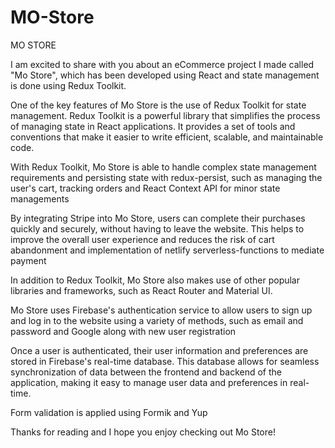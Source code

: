 # MO-Store
MO STORE

I am excited to share with you about an eCommerce project I made called "Mo Store", which has been developed using React and state management is done using Redux Toolkit.

One of the key features of Mo Store is the use of Redux Toolkit for state management. Redux Toolkit is a powerful library that simplifies the process of managing state in React applications. It provides a set of tools and conventions that make it easier to write efficient, scalable, and maintainable code.

With Redux Toolkit, Mo Store is able to handle complex state management requirements and persisting state with redux-persist, such as managing the user's cart, tracking orders and React Context API for minor state managements

By integrating Stripe into Mo Store, users can complete their purchases quickly and securely, without having to leave the website. This helps to improve the overall user experience and reduces the risk of cart abandonment and implementation of netlify serverless-functions to mediate payment

In addition to Redux Toolkit, Mo Store also makes use of other popular libraries and frameworks, such as React Router and Material UI.

Mo Store uses Firebase's authentication service to allow users to sign up and log in to the website using a variety of methods, such as email and password and Google along with new user registration

Once a user is authenticated, their user information and preferences are stored in Firebase's real-time database. This database allows for seamless synchronization of data between the frontend and backend of the application, making it easy to manage user data and preferences in real-time.

Form validation is applied using Formik and Yup

Thanks for reading and I hope you enjoy checking out Mo Store!
